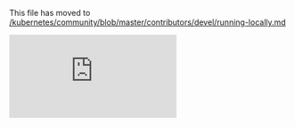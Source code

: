 This file has moved to [/kubernetes/community/blob/master/contributors/devel/running-locally.md](https://github.com/kubernetes/community/blob/master/contributors/devel/running-locally.md)


<!-- BEGIN MUNGE: GENERATED_ANALYTICS -->
[![Analytics](https://kubernetes-site.appspot.com/UA-36037335-10/GitHub/docs/devel/running-locally.md?pixel)]()
<!-- END MUNGE: GENERATED_ANALYTICS -->
